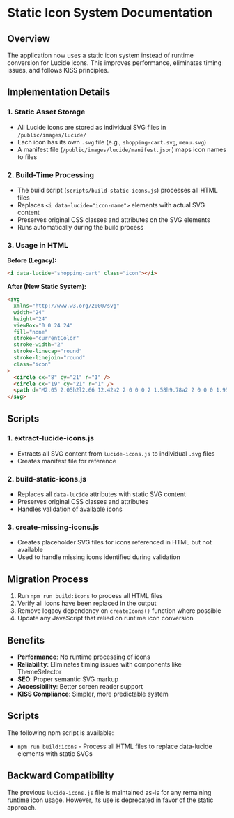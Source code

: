 # Static Icon System Documentation

## Overview

The application now uses a static icon system instead of runtime conversion for Lucide icons. This improves performance, eliminates timing issues, and follows KISS principles.

## Implementation Details

### 1. Static Asset Storage

- All Lucide icons are stored as individual SVG files in `/public/images/lucide/`
- Each icon has its own `.svg` file (e.g., `shopping-cart.svg`, `menu.svg`)
- A manifest file (`/public/images/lucide/manifest.json`) maps icon names to files

### 2. Build-Time Processing

- The build script (`scripts/build-static-icons.js`) processes all HTML files
- Replaces `<i data-lucide="icon-name">` elements with actual SVG content
- Preserves original CSS classes and attributes on the SVG elements
- Runs automatically during the build process

### 3. Usage in HTML

**Before (Legacy):**

```html
<i data-lucide="shopping-cart" class="icon"></i>
```

**After (New Static System):**

```html
<svg
  xmlns="http://www.w3.org/2000/svg"
  width="24"
  height="24"
  viewBox="0 0 24 24"
  fill="none"
  stroke="currentColor"
  stroke-width="2"
  stroke-linecap="round"
  stroke-linejoin="round"
  class="icon"
>
  <circle cx="8" cy="21" r="1" />
  <circle cx="19" cy="21" r="1" />
  <path d="M2.05 2.05h2l2.66 12.42a2 2 0 0 0 2 1.58h9.78a2 2 0 0 0 1.95-1.57l1.65-7.43H5.12" />
</svg>
```

## Scripts

### 1. extract-lucide-icons.js

- Extracts all SVG content from `lucide-icons.js` to individual `.svg` files
- Creates manifest file for reference

### 2. build-static-icons.js

- Replaces all `data-lucide` attributes with static SVG content
- Preserves original CSS classes and attributes
- Handles validation of available icons

### 3. create-missing-icons.js

- Creates placeholder SVG files for icons referenced in HTML but not available
- Used to handle missing icons identified during validation

## Migration Process

1. Run `npm run build:icons` to process all HTML files
2. Verify all icons have been replaced in the output
3. Remove legacy dependency on `createIcons()` function where possible
4. Update any JavaScript that relied on runtime icon conversion

## Benefits

- **Performance**: No runtime processing of icons
- **Reliability**: Eliminates timing issues with components like ThemeSelector
- **SEO**: Proper semantic SVG markup
- **Accessibility**: Better screen reader support
- **KISS Compliance**: Simpler, more predictable system

## Scripts

The following npm script is available:

- `npm run build:icons` - Process all HTML files to replace data-lucide elements with static SVGs

## Backward Compatibility

The previous `lucide-icons.js` file is maintained as-is for any remaining runtime icon usage. However, its use is deprecated in favor of the static approach.

